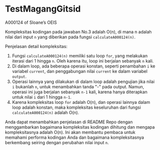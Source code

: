 # TestMagangGitsid

A000124 of Sloane’s OEIS

Kompleksitas kodingan pada jawaban No.3 adalah O(n), di mana n adalah nilai dari input `n` yang diberikan pada fungsi `calculateA000124(n)`.

Penjelasan detail kompleksitas:
1. Fungsi `calculateA000124(n)` memiliki satu loop `for`, yang melakukan iterasi dari 1 hingga `n`. Oleh karena itu, loop ini berjalan sebanyak `n` kali.
2. Di dalam loop, ada beberapa operasi konstan, seperti penambahan `i` ke variabel `current`, dan penggabungan nilai `current` ke dalam variabel `output`.
3. Operasi lainnya yang dilakukan di dalam loop adalah pengujian jika nilai `i` bukanlah `n`, untuk menambahkan tanda "-" pada output. Namun, operasi ini juga berjalan sebanyak `n-1` kali, karena hanya diterapkan untuk nilai `i` dari 1 hingga `n-1`.
4. Karena kompleksitas loop `for` adalah O(n), dan operasi lainnya dalam loop adalah konstan, maka kompleksitas keseluruhan dari fungsi `calculateA000124(n)` adalah O(n).
   
Anda dapat menambahkan penjelasan di README Repo dengan menggambarkan bagaimana kompleksitas kodingan dihitung dan mengapa kompleksitasnya adalah O(n). Ini akan membantu pembaca untuk memahami performa kodingan Anda dan bagaimana kompleksitasnya berkembang seiring dengan perubahan nilai input `n`.
